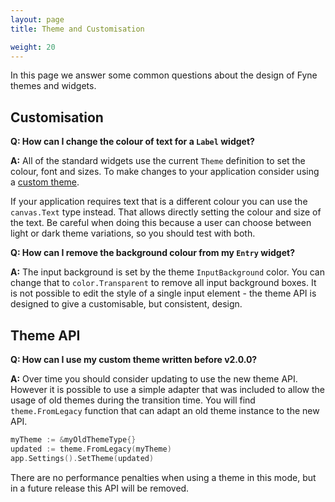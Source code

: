 ```yaml
---
layout: page
title: Theme and Customisation

weight: 20
---
```


In this page we answer some common questions about the design of Fyne themes and widgets.

## Customisation

**Q: How can I change the colour of text for a `Label` widget?**

**A:** All of the standard widgets use the current `Theme` definition to set the colour, font and sizes. To make changes to your application consider using a 
[custom theme](/extend/custom-theme).

If your application requires text that is a different colour you can use the `canvas.Text` type instead.
That allows directly setting the colour and size of the text. Be careful when doing this because a user can choose between light or dark theme variations, so you should test with both.

**Q: How can I remove the background colour from my `Entry` widget?**

**A:** The input background is set by the theme `InputBackground` color. You can change that to `color.Transparent` to remove all input background boxes. It is not possible to edit the style of a single input element - the theme API is designed to give a customisable, but consistent, design.

## Theme API

**Q: How can I use my custom theme written before v2.0.0?**

**A:** Over time you should consider updating to use the new theme API. However it is possible to use a simple adapter that was included to allow the usage of old themes during the transition time. You will find `theme.FromLegacy` function that can adapt an old theme instance to the new API.

```go
myTheme := &myOldThemeType{}
updated := theme.FromLegacy(myTheme)
app.Settings().SetTheme(updated)
```

There are no performance penalties when using a theme in this mode, but in a future release this API will be removed.
